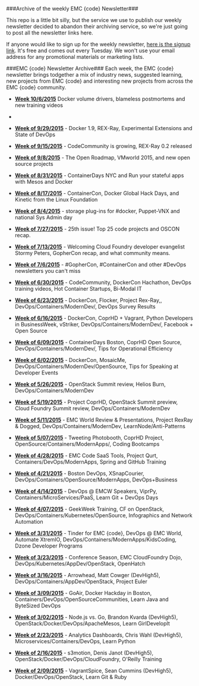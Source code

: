 ###Archive of the weekly EMC {code} Newsletter###

This repo is a little bit silly, but the service we use to publish our weekly newsletter decided to abandon their archiving service, so we're just going to post all the newsletter links here. 

If anyone would like to sign up for the weekly newsletter, [here is the signup link](http://bit.ly/emccodesignup). It's free and comes out every Tuesday. We won't use your email address for any promotional materials or marketing lists.

###EMC {code} Newsletter Archive###
Each week, the EMC {code} newsletter brings todgether a mix of industry news, suggested learning, new projects from 
EMC {code} and interesting new projects from across the EMC {code} community.

* **[Week 10/6/2015](http://t.co/IBqXzLsMo4)** Docker volume drivers, blameless postmortems and new training videos
*
* **[Week of 9/29/2015](http://t.co/Lz9mVKRzM5)** - Docker 1.9, REX-Ray, Experimental Extensions and State of DevOps

* **[Week of 9/15/2015](http://campaign.r20.constantcontact.com/render?ca=f223b78d-4327-46e6-b83c-7d19694414fc&c=7a754c60-b15d-11e4-98f3-d4ae528e486a&ch=7a7bb500-b15d-11e4-98f3-d4ae528e486a)** - CodeCommunity is growing, REX-Ray 0.2 released

* **[Week of 9/8/2015](http://campaign.r20.constantcontact.com/render?ca=9f98f27c-4a36-483b-a1b9-df780e8ad89c&c=4e219a80-8ba4-11e4-a87c-d4ae52844279&ch=4e3bd940-8ba4-11e4-a899-d4ae52844279)** - The Open Roadmap, VMworld 2015, and new open source projects

* **[Week of 8/31/2015](http://bit.ly/code31aug2015)** - ContainerDays NYC and Run your stateful apps with Mesos and Docker

* **[Week of 8/17/2015](http://bit.ly/code18aug2015)** - ContainerCon, Docker Global Hack Days, and Kinetic from the Linux Foundation

* **[Week of 8/4/2015](http://bit.ly/code4august2015)** - storage plug-ins for #docker, Puppet-VNX and national Sys Admin day 

* **[Week of 7/27/2015](http://bit.ly/code27july2015)** - 25th issue! Top 25 code projects and OSCON recap.

* **[Week of 7/13/2015](http://bit.ly/code14july2015)** - Welcoming Cloud Foundry developer evangelist Stormy Peters, GopherCon recap, and what community means.

* **[Week of 7/6/2015](http://bit.ly/code7july2015)** - #GopherCon, #ContainerCon and other #DevOps newsletters you can't miss 

* **[Week of 6/30/2015](http://bit.ly/code30June2015)** - CodeCommunity, DockerCon Hachathon, DevOps training videos, Hot Container Startups, Bi-Modal IT
* **[Week of 6/23/2015](http://bit.ly/code23June2015)** - DockerCon, Flocker, Project Rex-Ray,, DevOps/Containers/ModernDev/, DevOps Survey Results
* **[Week of 6/16/2015](http://bit.ly/code16June2015)** - DockerCon, CoprHD + Vagrant, Python Developers in BusinessWeek, vStriker, DevOps/Containers/ModernDev/, Facebook + Open Source
* **[Week of 6/09/2015](http://bit.ly/code9June2015)** - ContainerDays Boston, CoprHD Open Source, DevOps/Containers/ModernDev/, Tips for Operational Efficiency 
* **[Week of 6/02/2015](http://bit.ly/code2June2015)** - DockerCon, MosaicMe, DevOps/Containers/ModernDev/OpenSource, Tips for Speaking at Developer Events 
* **[Week of 5/26/2015](http://bit.ly/code26May2015)** - OpenStack Summit review, Helios Burn, DevOps/Containers/ModernDev 
* **[Week of 5/19/2015](http://bit.ly/code19May2015)** - Project CoprHD, OpenStack Summit preview, Cloud Foundry Summit review, DevOps/Containers/ModernDev 
* **[Week of 5/11/2015](http://bit.ly/code11May2015)** - EMC World Review & Presentations, Project RexRay & Dogged, DevOps/Containers/ModernDev, LearnNode/Anti-Patterns
* **[Week of 5/07/2015](http://bit.ly/code7May2015)** - Tweeting Photobooth, CoprHD Project, OpenSource/Containers/ModernApps/, Coding Bootcamps
* **[Week of 4/28/2015](http://bit.ly/code28Apr2015)** - EMC Code SaaS Tools, Project Qurt, Containers/DevOps/ModernApps, Spring and GitHub Training
* **[Week of 4/21/2015](http://bit.ly/code21Apr2015)** - Boston DevOps, XSnapCourier, DevOps/Containers/OpenSource/ModernApps, DevOps+Business
* **[Week of 4/14/2015](http://bit.ly/code14Apr2015)** - DevOps @ EMCW Speakers, ViprPy, Containers/MicroServices/PaaS, Learn Git + DevOps Days 
* **[Week of 4/07/2015](http://bit.ly/code7Apr2015)** - GeekWeek Training, CF on OpenStack, DevOps/Containers/Kubernetes/OpenSource, Infographics and Network Automation
* **[Week of 3/31/2015](http://bit.ly/code31Mar2015)** - Tinder for EMC {code}, DevOps @ EMC World, Automate XtremIO, DevOps/Containers/ModernApps/KidsCoding, Dzone Developer Programs
* **[Week of 3/23/2015](http://bit.ly/code24Mar2015)** - Conference Season, EMC CloudFoundry Dojo, DevOps/Kubernetes/AppDev/OpenStack, OpenHatch
* **[Week of 3/16/2015](http://bit.ly/code16Mar2015)** - Arrowhead, Matt Cowger (DevHigh5), DevOps/Containers/AppDev/OpenStack, Project Euler
* **[Week of 3/09/2015](http://bit.ly/code9Mar2015)** - GoAir, Docker Hackday in Boston, Containers/DevOps/OpenSourceCommunities, Learn Java and ByteSized DevOps 
* **[Week of 3/02/2015](http://bit.ly/code2Mar2015)** - Node.js vs. Go, Brandon Kvarda (DevHigh5), OpenStack/Docker/DevOps/ApacheMesos, Learn GirlDevelopIt
* **[Week of 2/23/2015](http://bit.ly/code23Feb2015)** - Analytics Dashboards, Chris Wahl (DevHigh5), Microservices/Containers/DevOps, Learn Python
* **[Week of 2/16/2015](http://bit.ly/code16Feb2015)** - s3motion, Denis Janot (DevHigh5), OpenStack/Docker/DevOps/CloudFoundry, O'Reilly Training
* **[Week of 2/09/2015](http://bit.ly/code09Feb2015)** - VagrantSpice, Sean Cummins (DevHigh5), Docker/DevOps/OpenStack, Learn Git & Ruby

